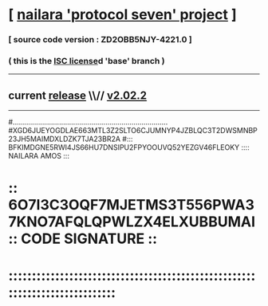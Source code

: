 
# [ [nailara 'protocol seven' project](http://nailara.network/) ]

### [ source code version : ZD2OBB5NJY-4221.0 ]

### ( this is the [ISC license](license)d 'base' branch )
---
## current [release](https://github.com/nailara-technologies/protocol-7/releases) \\\\// [v2.02.2](https://github.com/nailara-technologies/protocol-7/releases/tag/v2.02.2)
---

#.............................................................................
#XGD6JUEYOGDLAE663MTL3Z2SLTO6CJUMNYP4JZBLQC3T2DWSMNBP23JH5MAIMDXLDZK7TJA23BR2A
#::: BFKIMDGNE5RWI4JS66HU7DNSIPU2FPYOOUVQ52YEZGV46FLEOKY :::: NAILARA AMOS :::
# :: 6O7I3C3OQF7MJETMS3T556PWA37KNO7AFQLQPWLZX4ELXUBBUMAI :: CODE SIGNATURE ::
# ::::::::::::::::::::::::::::::::::::::::::::::::::::::::::::::::::::::::::::
